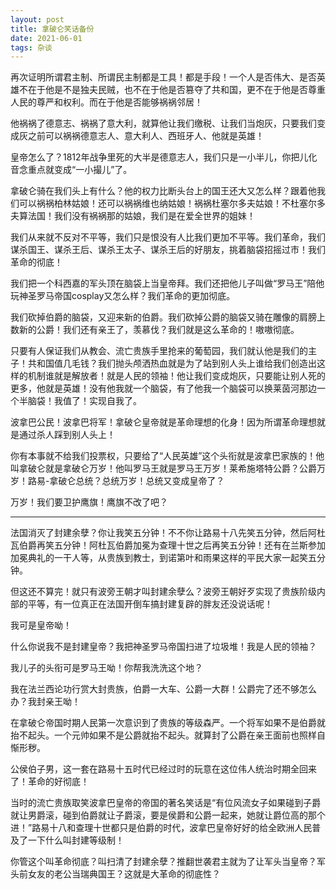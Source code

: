 ```yaml
---
layout: post
title: 拿破仑笑话备份
date: 2021-06-01
tags: 杂谈
---
```

再次证明所谓君主制、所谓民主制都是工具！都是手段！一个人是否伟大、是否英雄不在于他是不是独夫民贼，也不在于他是否篡夺了共和国，更不在于他是否尊重人民的尊严和权利。而在于他是否能够祸祸邻居！

他祸祸了德意志、祸祸了意大利，就算他让我们缴税、让我们当炮灰，只要我们变成灰之前可以祸祸德意志人、意大利人、西班牙人、他就是英雄！

皇帝怎么了？1812年战争里死的大半是德意志人，我们只是一小半儿，你把儿化音念重点就变成“一小撮儿”了。

拿破仑骑在我们头上有什么？他的权力比断头台上的国王还大又怎么样？跟着他我们可以祸祸柏林姑娘！还可以祸祸维也纳姑娘！祸祸杜塞尔多夫姑娘！不杜塞尔多夫算法国！我们没有祸祸那的姑娘，我们是在爱全世界的姐妹！

我们从来就不反对不平等，我们只是恨没有人比我们更加不平等。我们革命，我们谋杀国王、谋杀王后、谋杀王太子、谋杀王后的好朋友，挑着脑袋招摇过市！我们革命的彻底！

我们把一个科西嘉的军头顶在脑袋上当皇帝拜。我们还把他儿子叫做“罗马王”陪他玩神圣罗马帝国cosplay又怎么样？我们革命的更加彻底。

我们砍掉伯爵的脑袋，又迎来新的伯爵。我们砍掉公爵的脑袋又骑在雕像的肩膀上数新的公爵！我们还有亲王了，羡慕伐？我们就是这么革命的！嗷嗷彻底。

只要有人保证我们从教会、流亡贵族手里抢来的葡萄园，我们就认他是我们的主子！共和国值几毛钱？我们抛头颅洒热血就是为了站到别人头上谁给我们创造出这样的机制谁就是解放者！就是人民的领袖！他让我们变成炮灰，只要能让别人死的更多，他就是英雄！没有他我就一个脑袋，有了他我一个脑袋可以换莱茵河那边一个半脑袋！我值了！实现自我了。

波拿巴公民！波拿巴将军！拿破仑皇帝就是革命理想的化身！因为所谓革命理想就是通过杀人踩到别人头上！

你有本事就不给我们投票权，只要给了“人民英雄”这个头衔就是波拿巴家族的！他叫拿破仑就是拿破仑万岁！他叫罗马王就是罗马王万岁！莱希施塔特公爵？公爵万岁！路易-拿破仑总统？总统万岁！总统又变成皇帝了？

万岁！我们要卫护鹰旗！鹰旗不改了吧？

---

法国消灭了封建余孽？你让我笑五分钟！不不你让路易十八先笑五分钟，然后阿杜瓦伯爵再笑五分钟！阿杜瓦伯爵加冕为查理十世之后再笑五分钟！还有在兰斯参加加冕典礼的一干人等，从贵族到教士，到诺第叶和雨果这样的平民大家一起笑五分钟。

但这还不算完！就只有波旁王朝才叫封建余孽么？波旁王朝好歹实现了贵族阶级内部的平等，有一位真正在法国开倒车搞封建复辟的胖友还没说话呢！

我可是皇帝呦！

什么你说我不是封建皇帝？我把神圣罗马帝国扫进了垃圾堆！我是人民的领袖？

我儿子的头衔可是罗马王呦！你帮我洗洗这个地？

我在法兰西论功行赏大封贵族，伯爵一大车、公爵一大群！公爵完了还不够怎么办？我封亲王呦！

在拿破仑帝国时期人民第一次意识到了贵族的等级森严。一个将军如果不是伯爵就抬不起头。一个元帅如果不是公爵就抬不起头。就算封了公爵在亲王面前也照样自惭形秽。

公侯伯子男，这一套在路易十五时代已经过时的玩意在这位伟人统治时期全回来了！革命的好彻底！

当时的流亡贵族取笑波拿巴皇帝的帝国的著名笑话是“有位风流女子如果碰到子爵就让男爵滚，碰到伯爵就让子爵滚，要是侯爵和公爵一起来，她就让爵位高的那个进！”路易十八和查理十世都只是伯爵的时代，波拿巴皇帝好好的给全欧洲人民普及了一下什么叫封建等级制！

你管这个叫革命彻底？叫扫清了封建余孽？推翻世袭君主就为了让军头当皇帝？军头前女友的老公当瑞典国王？这就是大革命的彻底性？
